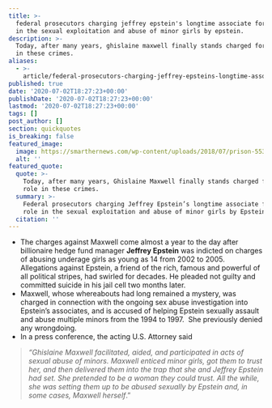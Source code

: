 ```yaml
---
title: >-
  federal prosecutors charging jeffrey epstein's longtime associate for her role
  in the sexual exploitation and abuse of minor girls by epstein.
description: >-
  Today, after many years, ghislaine maxwell finally stands charged for her role
  in these crimes.
aliases:
  - >-
    article/federal-prosecutors-charging-jeffrey-epsteins-longtime-associate-for-her-role-in-the-sexual-exploitation-and-abuse-of-minor-girls-by-epstein/
published: true
date: '2020-07-02T18:27:23+00:00'
publishDate: '2020-07-02T18:27:23+00:00'
lastmod: '2020-07-02T18:27:23+00:00'
tags: []
post_author: []
section: quickquotes
is_breaking: false
featured_image:
  image: https://smarthernews.com/wp-content/uploads/2018/07/prison-553836_1280.jpg
  alt: ''
featured_quote:
  quote: >-
    Today, after many years, Ghislaine Maxwell finally stands charged for her
    role in these crimes.
  summary: >-
    Federal prosecutors charging Jeffrey Epstein’s longtime associate for her
    role in the sexual exploitation and abuse of minor girls by Epstein.
  citation: ''
---
```

*   The charges against Maxwell come almost a year to the day after billionaire hedge fund manager **Jeffrey Epstein** was indicted on charges of abusing underage girls as young as 14 from 2002 to 2005. Allegations against Epstein, a friend of the rich, famous and powerful of all political stripes, had swirled for decades. He pleaded not guilty and committed suicide in his jail cell two months later.
*   Maxwell, whose whereabouts had long remained a mystery, was charged in connection with the ongoing sex abuse investigation into Epstein’s associates, and is accused of helping Epstein sexually assault and abuse multiple minors from the 1994 to 1997.  She previously denied any wrongdoing.
*   In a press conference, the acting U.S. Attorney said

> _“Ghislaine Maxwell facilitated, aided, and participated in acts of sexual abuse of minors. Maxwell enticed minor girls, got them to trust her, and then delivered them into the trap that she and Jeffrey Epstein had set. She pretended to be a woman they could trust. All the while, she was setting them up to be abused sexually by Epstein and, in some cases, Maxwell herself_.”